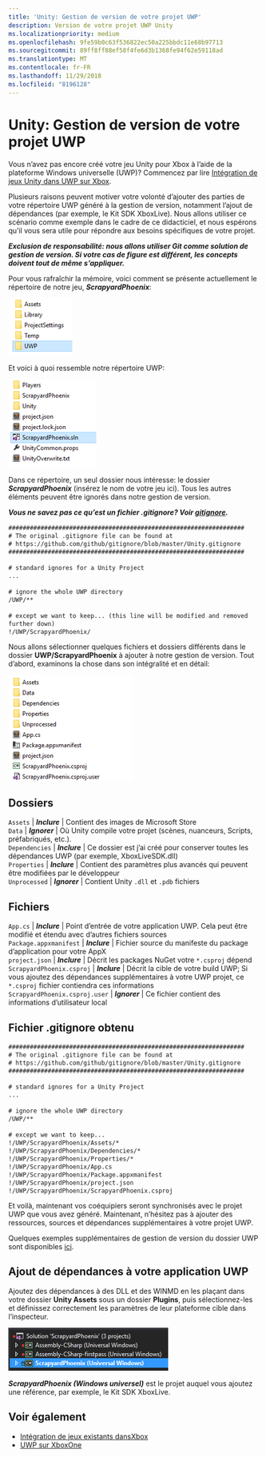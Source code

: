 ```yaml
---
title: 'Unity: Gestion de version de votre projet UWP'
description: Version de votre projet UWP Unity
ms.localizationpriority: medium
ms.openlocfilehash: 9fe59b0c63f536822ec50a225bbdc11e68b97713
ms.sourcegitcommit: 89ff8ff88ef58f4fe6d3b1368fe94f62e59118ad
ms.translationtype: MT
ms.contentlocale: fr-FR
ms.lasthandoff: 11/29/2018
ms.locfileid: "8196128"
---
```

# <a name="unity-version-control-your-uwp-project"></a>Unity: Gestion de version de votre projet UWP

Vous n’avez pas encore créé votre jeu Unity pour Xbox à l’aide de la plateforme Windows universelle (UWP)?  Commencez par lire [Intégration de jeux Unity dans UWP sur Xbox](development-lanes-unity.md).

Plusieurs raisons peuvent motiver votre volonté d’ajouter des parties de votre répertoire UWP généré à la gestion de version, notamment l’ajout de dépendances (par exemple, le Kit SDK XboxLive).  Nous allons utiliser ce scénario comme exemple dans le cadre de ce didacticiel, et nous espérons qu’il vous sera utile pour répondre aux besoins spécifiques de votre projet.

***Exclusion de responsabilité: nous allons utiliser Git comme solution de gestion de version.  Si votre cas de figure est différent, les concepts doivent tout de même s’appliquer.***

Pour vous rafraîchir la mémoire, voici comment se présente actuellement le répertoire de notre jeu, ***ScrapyardPhoenix***:

![Dossier de destination du build](images/build-destination.png)

Et voici à quoi ressemble notre répertoire UWP:

![Solution Visual Studio UWP](images/uwp-vs-solution.png)

Dans ce répertoire, un seul dossier nous intéresse: le dossier ***ScrapyardPhoenix*** (insérez le nom de votre jeu ici).  Tous les autres éléments peuvent être ignorés dans notre gestion de version.

***Vous ne savez pas ce qu’est un fichier .gitignore?  Voir [gitignore](https://git-scm.com/docs/gitignore).***

    ##################################################################
    # The original .gitignore file can be found at
    # https://github.com/github/gitignore/blob/master/Unity.gitignore
    ##################################################################

    # standard ignores for a Unity Project
    ...

    # ignore the whole UWP directory
    /UWP/**

    # except we want to keep... (this line will be modified and removed further down)
    !/UWP/ScrapyardPhoenix/

Nous allons sélectionner quelques fichiers et dossiers différents dans le dossier **UWP/ScrapyardPhoenix** à ajouter à notre gestion de version.  Tout d’abord, examinons la chose dans son intégralité et en détail:

![Répertoire des builds UWP](images/uwp-build-directory.png)  

## <a name="folders"></a>Dossiers  

`Assets` | ***Inclure*** | Contient des images de Microsoft Store  
`Data`   | ***Ignorer*** | Où Unity compile votre projet (scènes, nuanceurs, Scripts, préfabriqués, etc.).  
`Dependencies` | ***Inclure*** | Ce dossier est j’ai créé pour conserver toutes les dépendances UWP (par exemple, XboxLiveSDK.dll)  
`Properties` | ***Inclure*** | Contient des paramètres plus avancés qui peuvent être modifiées par le développeur  
`Unprocessed` | ***Ignorer*** | Contient Unity `.dll` et `.pdb` fichiers  

## <a name="files"></a>Fichiers  

`App.cs` | ***Inclure*** | Point d’entrée de votre application UWP. Cela peut être modifié et étendu avec d’autres fichiers sources  
`Package.appxmanifest` | ***Inclure*** | Fichier source du manifeste du package d’application pour votre AppX  
`project.json` | ***Inclure*** | Décrit les packages NuGet votre `*.csproj` dépend  
`ScrapyardPhoenix.csproj` | ***Inclure*** | Décrit la cible de votre build UWP; Si vous ajoutez des dépendances supplémentaires à votre UWP projet, ce `*.csproj` fichier contiendra ces informations  
`ScrapyardPhoenix.csproj.user` | ***Ignorer*** | Ce fichier contient des informations d’utilisateur local

## <a name="resulting-gitignore"></a>Fichier .gitignore obtenu

    ##################################################################
    # The original .gitignore file can be found at
    # https://github.com/github/gitignore/blob/master/Unity.gitignore
    ##################################################################

    # standard ignores for a Unity Project
    ...

    # ignore the whole UWP directory
    /UWP/**

    # except we want to keep...
    !/UWP/ScrapyardPhoenix/Assets/*
    !/UWP/ScrapyardPhoenix/Dependencies/*
    !/UWP/ScrapyardPhoenix/Properties/*
    !/UWP/ScrapyardPhoenix/App.cs
    !/UWP/ScrapyardPhoenix/Package.appxmanifest
    !/UWP/ScrapyardPhoenix/project.json
    !/UWP/ScrapyardPhoenix/ScrapyardPhoenix.csproj

Et voilà, maintenant vos coéquipiers seront synchronisés avec le projet UWP que vous avez généré. Maintenant, n’hésitez pas à ajouter des ressources, sources et dépendances supplémentaires à votre projet UWP.

Quelques exemples supplémentaires de gestion de version du dossier UWP sont disponibles [ici](https://bitbucket.org/Unity-Technologies/windowsstoreappssamples/overview).

## <a name="adding-dependencies-to-your-uwp-app"></a>Ajout de dépendances à votre application UWP

Ajoutez des dépendances à des DLL et des WINMD en les plaçant dans votre dossier **Unity Assets** sous un dossier **Plugins**, puis sélectionnez-les et définissez correctement les paramètres de leur plateforme cible dans l’inspecteur.

![Solution UWP](images/uwp-solution.PNG)

***ScrapyardPhoenix (Windows universel)*** est le projet auquel vous ajoutez une référence, par exemple, le Kit SDK XboxLive.

## <a name="see-also"></a>Voir également
- [Intégration de jeux existants dansXbox](development-lanes-landing.md)
- [UWP sur XboxOne](index.md)
